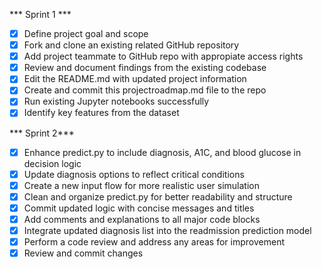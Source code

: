 *** Sprint 1 ***
- [x] Define project goal and scope
- [x] Fork and clone an existing related GitHub repository 
- [x] Add project teammate to GitHub repo with appropiate access rights
- [x] Review and document findings from the existing codebase
- [x] Edit the README.md with updated project information
- [x] Create and commit this projectroadmap.md file to the repo
- [x] Run existing Jupyter notebooks successfully
- [x] Identify key features from the dataset

*** Sprint 2***
- [x] Enhance predict.py to include diagnosis, A1C, and blood glucose in decision logic 
- [x] Update diagnosis options to reflect critical conditions 
- [x] Create a new input flow for more realistic user simulation 
- [x] Clean and organize predict.py for better readability and structure 
- [x] Commit updated logic with concise messages and titles
- [x] Add comments and explanations to all major code blocks
- [x] Integrate updated diagnosis list into the readmission prediction model
- [x] Perform a code review and address any areas for improvement
- [x] Review and commit changes 
